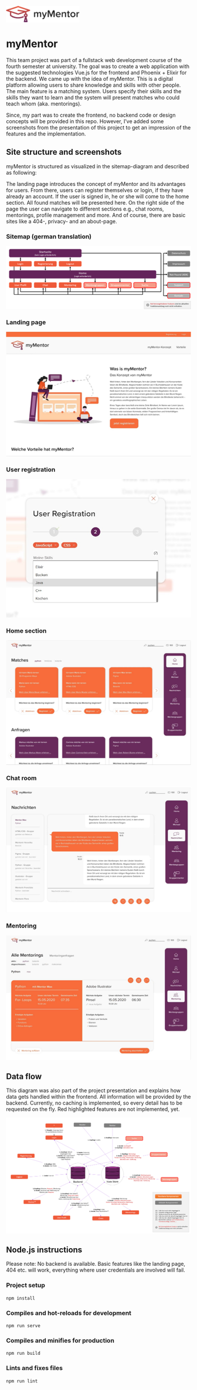 
<img src="./src/assets/logo/small.png" width="200"/>

# myMentor
This team project was part of a fullstack web development course of the fourth semester at university. The goal was to create a web application with the suggested technologies Vue.js for the frontend and Phoenix + Elixir for the backend. We came up with the idea of myMentor. This is a digital platform allowing users to share knowledge and skills with other people. The main feature is a matching system. Users specify their skills and the skills they want to learn and the system will present matches who could teach whom (aka. mentorings). 

Since, my part was to create the frontend, no backend code or design concepts will be provided in this repo. However, I’ve added some screenshots from the presentation of this project to get an impression of the features and the implementation.

## Site structure and screenshots
myMentor is structured as visualized in the sitemap-diagram and described as following:

The landing page introduces the concept of myMentor and its advantages for users. From there, users can register themselves or login, if they have already an account. 
If the user is signed in, he or she will come to the home section. All found matches will be presented here. On the right side of the page the user can navigate to different sections e.g., chat rooms, mentorings, profile management and more. 
And of course, there are basic sites like a 404-, privacy- and an about-page.

### Sitemap (german translation)
<img src="./imgs/sitemap_bg.png"/>

### Landing page
<img src="./imgs/landing.jpg"/>

### User registration
<img src="./imgs/registrierung.jpg"/>

### Home section
<img src="./imgs/home_section.jpg"/>

### Chat room
<img src="./imgs/chat.jpg"/>

### Mentoring
<img src="./imgs/mentoring_section.jpg"/>

## Data flow
This diagram was also part of the project presentation and explains how data gets handled within the frontend. All information will be provided by the backend. Currently, no caching is implemented, so every detail has to be requested on the fly. Red highlighted features are not implemented, yet.

<img src="./imgs/dataflow_bg.png"/>


## Node.js instructions
Please note: No backend is available. Basic features like the landing page, 404 etc. will work, everything where user credentials are involved will fail. 

### Project setup
```
npm install
```

### Compiles and hot-reloads for development
```
npm run serve
```

### Compiles and minifies for production
```
npm run build
```

### Lints and fixes files
```
npm run lint
```
